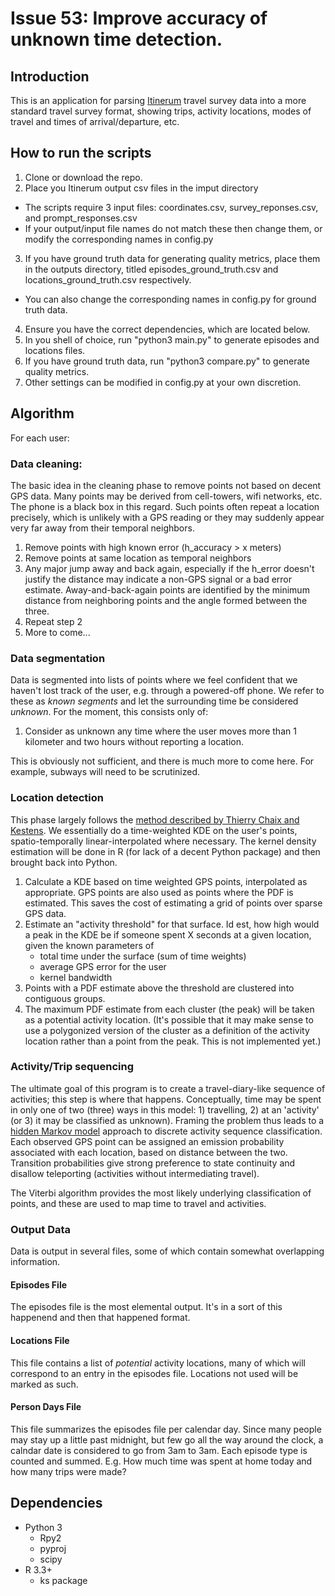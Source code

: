# Issue 53: Improve accuracy of unknown time detection.

## Introduction
This is an application for parsing [Itinerum](https://github.com/TRIP-Lab/itinerum-android) travel survey data into a more standard travel survey format, showing trips, activity locations, modes of travel and times of arrival/departure, etc. 

## How to run the scripts
1. Clone or download the repo.
2. Place you Itinerum output csv files in the imput directory
- The scripts require 3 input files: coordinates.csv, survey_reponses.csv, and prompt_responses.csv
- If your output/input file names do not match these then change them, or modify the corresponding names in config.py
3. If you have ground truth data for generating quality metrics, place them in the outputs directory, titled episodes_ground_truth.csv and locations_ground_truth.csv respectively.
- You can also change the corresponding names in config.py for ground truth data.
4. Ensure you have the correct dependencies, which are located below.
5. In you shell of choice, run "python3 main.py" to generate episodes and locations files.
6. If you have ground truth data, run "python3 compare.py" to generate quality metrics.
7. Other settings can be modified in config.py at your own discretion.

## Algorithm
For each user:

### Data cleaning:
The basic idea in the cleaning phase to remove points not based on decent GPS data. Many points may be derived from cell-towers, wifi networks, etc. The phone is a black box in this regard. Such points often repeat a location precisely, which is unlikely with a GPS reading or they may suddenly appear very far away from their temporal neighbors. 

1. Remove points with high known error (h_accuracy > x meters) 
2. Remove points at same location as temporal neighbors
3. Any major jump away and back again, especially if the h_error doesn't justify the distance may indicate a non-GPS signal or a bad error estimate. Away-and-back-again points are identified by the minimum distance from neighboring points and the angle formed between the three. 
4. Repeat step 2
5. More to come...

### Data segmentation
Data is segmented into lists of points where we feel confident that we haven't lost track of the user, e.g. through a powered-off phone. We refer to these as *known segments* and let the surrounding time be considered *unknown*. For the moment, this consists only of:

1. Consider as unknown any time where the user moves more than 1 kilometer and two hours without reporting a location. 

This is obviously not sufficient, and there is much more to come here. For example, subways will need to be scrutinized. 

### Location detection
This phase largely follows the [method described by Thierry Chaix and Kestens](https://www.ncbi.nlm.nih.gov/pmc/articles/PMC3637118/). We essentially do a time-weighted KDE on the user's points, spatio-temporally linear-interpolated where necessary. The kernel density estimation will be done in R (for lack of a decent Python package) and then brought back into Python. 

1. Calculate a KDE based on time weighted GPS points, interpolated as appropriate. GPS points are also used as points where the PDF is estimated. This saves the cost of estimating a grid of points over sparse GPS data. 
2. Estimate an "activity threshold" for that surface. Id est, how high would a peak in the KDE be if someone spent X seconds at a given location, given the known parameters of 
    - total time under the surface (sum of time weights)
    - average GPS error for the user
    - kernel bandwidth
3. Points with a PDF estimate above the threshold are clustered into contiguous groups.
4. The maximum PDF estimate from each cluster (the peak) will be taken as a potential activity location. (It's possible that it may make sense to use a polygonized version of the cluster as a definition of the activity location rather than a point from the peak. This is not implemented yet.)

### Activity/Trip sequencing
The ultimate goal of this program is to create a travel-diary-like sequence of activities; this step is where that happens. Conceptually, time may be spent in only one of two (three) ways in this model: 1) travelling, 2) at an 'activity' (or 3) it may be classified as unknown). Framing the problem thus leads to a [hidden Markov model](https://en.wikipedia.org/wiki/Hidden_Markov_model) approach to discrete activity sequence classification. Each observed GPS point can be assigned an emission probability associated with each location, based on distance between the two. Transition probabilities give strong preference to state continuity and disallow teleporting (activities without intermediating travel).

The Viterbi algorithm provides the most likely underlying classification of points, and these are used to map time to travel and activities. 

### Output Data
Data is output in several files, some of which contain somewhat overlapping information.

#### Episodes File
The episodes file is the most elemental output. It's in a sort of this happenend and then that happened format. 

#### Locations File
This file contains a list of *potential* activity locations, many of which will correspond to an entry in the episodes file. Locations not used will be marked as such. 

#### Person Days File
This file summarizes the episodes file per calendar day. Since many people may stay up a little past midnight, but few go all the way around the clock, a calndar date is considered to go from 3am to 3am. Each episode type is counted and summed. E.g. How much time was spent at home today and how many trips were made?

## Dependencies
* Python 3
    - Rpy2 
    - pyproj
    - scipy
* R 3.3+
    - ks package

